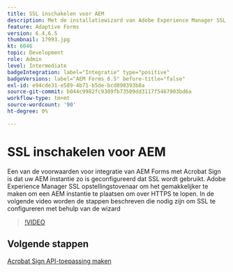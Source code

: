 ```yaml
---
title: SSL inschakelen voor AEM
description: Met de installatiewizard van Adobe Experience Manager SSL kunt u een AEM instellen die via HTTPS wordt uitgevoerd.
feature: Adaptive Forms
version: 6.4,6.5
thumbnail: 17993.jpg
kt: 6046
topic: Development
role: Admin
level: Intermediate
badgeIntegration: label="Integratie" type="positive"
badgeVersions: label="AEM Forms 6.5" before-title="false"
exl-id: e94cde31-e589-4b71-b5de-bcd898393b8a
source-git-commit: b044c9982fc9309fb73509dd3117f5467903bd6a
workflow-type: tm+mt
source-wordcount: '90'
ht-degree: 0%

---
```


# SSL inschakelen voor AEM

Een van de voorwaarden voor integratie van AEM Forms met Acrobat Sign is dat uw AEM instantie zo is geconfigureerd dat SSL wordt gebruikt. Adobe Experience Manager SSL opstellingstovenaar om het gemakkelijker te maken om een AEM instantie te plaatsen om over HTTPS te lopen.
In de volgende video worden de stappen beschreven die nodig zijn om SSL te configureren met behulp van de wizard

>[!VIDEO](https://video.tv.adobe.com/v/17993&learn=on)

## Volgende stappen

[Acrobat Sign API-toepassing maken](./create-adobe-sign-api-application.md)

